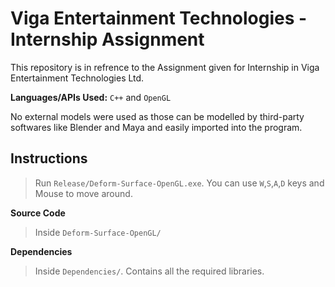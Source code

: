 # Viga Entertainment Technologies - Internship Assignment
This repository is in refrence to the Assignment given for Internship in Viga Entertainment Technologies Ltd.

**Languages/APIs Used:** `C++` and `OpenGL`

No external models were used as those can be modelled by third-party softwares like Blender and Maya and easily imported into the program.  

## Instructions

> Run `Release/Deform-Surface-OpenGL.exe`.
> You can use `W`,`S`,`A`,`D` keys and Mouse to move around.

**Source Code**

> Inside `Deform-Surface-OpenGL/`

**Dependencies**

> Inside `Dependencies/`. Contains all the required libraries.
